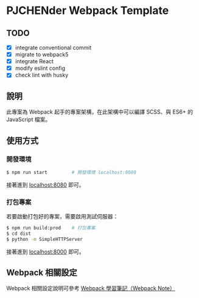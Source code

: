# PJCHENder Webpack Template

## TODO

- [x] integrate conventional commit
- [x] migrate to webpack5
- [x] integrate React
- [x] modify eslint config
- [x] check lint with husky

## 說明

此專案為 Webpack 起手的專案架構，在此架構中可以編譯 SCSS、與 ES6+ 的 JavaScript 檔案。

## 使用方式

### 開發環境

```bash
$ npm run start         # 開發環境 localhost:8080
```

接著進到 [localhost:8080](http://localhost:8080) 即可。

### 打包專案

若要啟動打包好的專案，需要啟用測試伺服器：

```bash
$ npm run build:prod    # 打包專案
$ cd dist
$ python -m SimpleHTTPServer
```

接著進到 [localhost:8000](http://localhost:8000) 即可。

## Webpack 相關設定

Webpack 相關設定說明可參考 [Webpack 學習筆記（Webpack Note）](https://pjchender.dev/webpack/note-webpack/)
